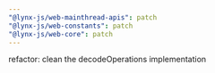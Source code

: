 ```yaml
---
"@lynx-js/web-mainthread-apis": patch
"@lynx-js/web-constants": patch
"@lynx-js/web-core": patch
---
```


refactor: clean the decodeOperations implementation
